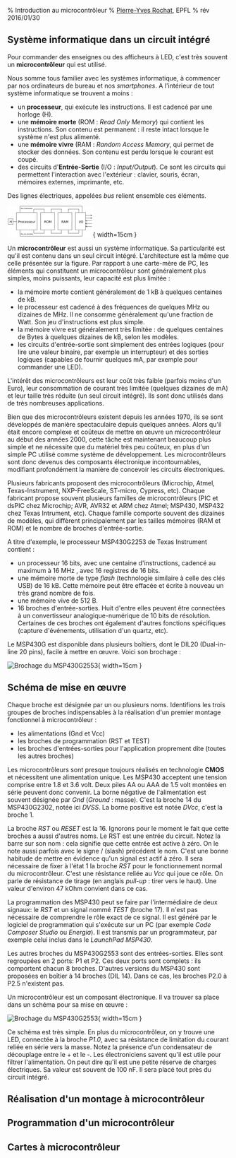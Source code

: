 % Introduction au microcontrôleur
% [Pierre-Yves Rochat](mailto:pyr@pyr.ch), EPFL
% rév 2016/01/30


## Système informatique dans un circuit intégré ##

Pour commander des enseignes ou des afficheurs à LED, c'est très souvent un **microcontrôleur** qui est utilisé.

Nous somme tous familier avec les systèmes informatique, à commencer par nos ordinateurs de bureau et nos *smartphones*. A l'intérieur de tout système informatique se trouvent a moins :

* un **processeur**, qui exécute les instructions. Il est cadencé par une horloge (H).
* une **mémoire morte** (ROM : *Read Only Memory*) qui contient les instructions. Son contenu est permanent : il reste intact lorsque le système n'est plus alimenté.
* une **mémoire vivre** (RAM : *Random Access Memory*, qui permet de stocker des données. Son contenu est perdu lorsque le courant est coupé.
* des circuits d'**Entrée-Sortie** (I/O : *Input/Output*). Ce sont les circuits qui permettent l'interaction avec l'extérieur : clavier, souris, écran, mémoires externes, imprimante, etc.

Des lignes électriques, appelées *bus* relient ensemble ces éléments.

![Architecture d'un système informatique](images/architecture-sys-info.png "Architecture d'un système informatique"){ width=15cm }

Un **microcontrôleur** est aussi un système informatique. Sa particularité est qu'il est contenu dans un seul circuit intégré. L'architecture est la même que celle présentée sur la figure. Par rapport à une carte-mère de PC, les éléments qui constituent un microcontrôleur sont généralement plus simples, moins puissants, leur capacité est plus limitée :

* la mémoire morte contient généralement de 1 kB à quelques centaines de kB.
* le processeur est cadencé à des fréquences de quelques MHz ou dizaines de MHz. Il ne consomme généralement qu'une fraction de Watt. Son jeu d'instructions est plus simple.
* la mémoire vivre est généralement très limitée : de quelques centaines de Bytes à quelques dizaines de kB, selon les modèles.
* les circuits d'entrée-sortie sont simplement des entrées logiques (pour lire une valeur binaire, par exemple un interrupteur) et des sorties logiques (capables de fournir quelques mA, par exemple pour commander une LED).

L'intérêt des microcontrôleurs est leur coût très faible (parfois moins d'un Euro), leur consommation de courant très limitée (quelques dizaines de mA) et leur taille très réduite (un seul circuit intégré). Ils sont donc utilisés dans de très nombreuses applications.

Bien que des microcontrôleurs existent depuis les années 1970, ils se sont développés de manière spectaculaire depuis quelques années. Alors qu'il était encore complexe et coûteux de mettre en œuvre un microcontrôleur au début des années 2000, cette tâche est maintenant beaucoup plus simple et ne nécessite que du matériel très peu coûteux, en plus d'un simple PC utilisé comme système de développement. Les microcontrôleurs sont donc devenus des composants électronique incontournables, modifiant profondément la manière de concevoir les circuits électroniques.

Plusieurs fabricants proposent des microcontrôleurs (Microchip, Atmel, Texas-Instrument, NXP-FreeScale, ST-micro, Cypress, etc). Chaque fabricant propose souvent plusieurs familles de microcontrôleurs (PIC et dsPIC chez Microchip; AVR, AVR32 et ARM chez Atmel; MSP430, MSP432 chez Texas Intrument, etc). Chaque famille comporte souvent des dizaines de modèles, qui diffèrent principalement par les tailles mémoires (RAM et ROM) et le nombre de broches d'entrée-sortie.

A titre d'exemple, le processeur MSP430G2253 de Texas Instrument contient :

* un processeur 16 bits, avec une centaine d'instructions, cadencé au maximum à 16 MHz , avec 16 registres de 16 bits.
* une mémoire morte de type *flash* (technologie similaire à celle des clés USB) de 16 kB. Cette mémoire peut être effacée et écrite à nouveau un très grand nombre de fois.
* une mémoire vive de 512 B.
* 16 broches d'entrée-sorties. Huit d'entre elles peuvent être connectées à un convertisseur analogique-numérique de 10 bits de résolution. Certaines de ces broches ont également d'autres fonctions spécifiques (capture d'événements, utilisation d'un quartz, etc).

Le MSP430G est disponible dans plusieurs boîtiers, dont le DIL20 (Dual-in-line 20 pins), facile à mettre en œuvre. Voici son brochage :

![Brochage du MSP430G2553](images/msp430g2553.png "Brochage du MSP430G2553"){ width=15cm }

## Schéma de mise en œuvre ##

Chaque broche est désignée par un ou plusieurs noms. Identifions les trois groupes de broches indispensables à la réalisation d'un premier montage fonctionnel à microcontrôleur :

* les alimentations (Gnd et Vcc)
* les broches de programmation (RST et TEST)
* les broches d'entrées-sorties pour l'application proprement dite (toutes les autres broches)

Les microcontrôleurs sont presque toujours réalisés en technologie **CMOS** et nécessitent une alimentation unique. Les MSP430 acceptent une tension comprise entre 1.8 et 3.6 volt. Deux piles AA ou AAA de 1.5 volt montées en série peuvent donc convenir. La borne négative de l'alimentation est souvent désignée par *Gnd* (*Ground* : masse). C'est la broche 14 du MSP430G2302, notée ici *DVSS*. La borne positive est notée *DVcc*, c'est la  broche 1.

La broche *RST* ou *RESET* est la 16. Ignorons pour le moment le fait que cette broches a aussi d'autres noms. Le RST est une entrée du circuit. Notez la barre sur son nom : cela signifie que cette entrée est active à zéro. On le note aussi parfois avec le signe / (slash) précédent le nom. C'est une bonne habitude de mettre en évidence qu'un signal est actif à zéro. Il sera nécessaire de fixer à l'état 1 la broche *RST* pour le fonctionnement normal du microcontrôleur. C'est une résistance reliée au *Vcc* qui joue ce rôle. On parle de résistance de tirage (en anglais *pull-up* : tirer vers le haut). Une valeur d'environ 47 kOhm convient dans ce cas.

La programmation des MSP430 peut se faire par l'intermédiaire de deux signaux: le *RST* et un signal nommé *TEST* (broche 17). Il n'est pas nécessaire de comprendre le rôle exact de ce signal. Il est généré par le logiciel de programmation qui s'exécute sur un PC (par exemple *Code Composer Studio* ou *Energia*). Il est transmis par un programmateur, par exemple celui inclus dans le *LaunchPad MSP430*.

Les autres broches du MSP430G2553 sont des entrées-sorties. Elles sont regroupées en 2 ports: P1 et P2. Ces deux ports sont complets : ils comportent chacun 8 broches. D'autres versions du MSP430 sont proposées en boîtier à 14 broches (DIL 14). Dans ce cas, les broches P2.0 à P2.5 n'existent pas.

Un microcontrôleur est un composant électronique. Il va trouver sa place dans un schéma pour sa mise en œuvre :

![Brochage du MSP430G2553](images/msp430g2553.png "Brochage du MSP430G2553"){ width=15cm }

Ce schéma est très simple. En plus du microcontrôleur, on y trouve une LED, connectée à la broche *P1.0*, avec sa résistance de limitation du courant reliée en série vers la masse. Notez la présence d'un condensateur de découplage entre le + et le -. Les électroniciens savent qu'il est utile pour filtrer l'alimentation. On peut dire qu'il est une petite réserve de charges électriques. Sa valeur est souvent de 100 nF. Il sera placé tout près du circuit intégré.

## Réalisation d'un montage à microcontrôleur ##


## Programmation d'un microcontrôleur ##

## Cartes à microcontrôleur ##




